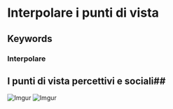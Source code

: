 # Interpolare i punti di vista #

## Keywords ##
### Interpolare ###

## I punti di vista percettivi e sociali##
![Imgur](https://i.imgur.com/OSGtW5v.jpg)
![Imgur](https://i.imgur.com/yvqYvZY.jpg)


